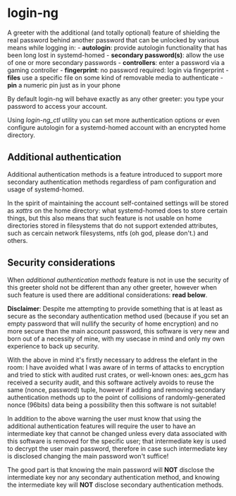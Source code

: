# login-ng
A greeter with the additional (and totally optional) feature of shielding the real password
behind another password that can be unlocked by various means while logging in:
    - __autologin__: provide autologin functionality that has been long lost in systemd-homed
    - __secondary password(s)__: allow the use of one or more secondary passwords
    - __controllers__: enter a password via a gaming controller
    - __fingerprint__: no password required: login via fingerprint
    - __files__ use a specific file on some kind of removable media to authenticate
    - __pin__ a numeric pin just as in your phone

By default login-ng will behave exactly as any other greeter: you type your password to access your account.

Using *login-ng_ctl* utility you can set more authentication options or even configure autologin for a systemd-homed
account with an encrypted home directory.

## Additional authentication
Additional authentication methods is a feature introduced to support more secondary authentication methods regardless
of pam configuration and usage of systemd-homed.

In the spirit of maintaining the account self-contained settings will be stored as *xattrs* on the home directory:
what systemd-homed does to store certain things, but this also means that such feature is not usable on home directories stored
in filesystems that do not support extended attributes, such as cercain network filesystems, ntfs (oh god, please don't.) and others.

## Security considerations
When *additional authentication methods* feature is not in use the security of this greeter shold not be different than any other greeter,
however when such feature is used there are additional considerations: __read below__.

__Disclaimer__: Despite me attempting to provide something that is at least as secure as the secondary authentication method used
(because if you set an empty password that will nullify the security of home encryption) and no more secure than the
main account password, this software is very new and born out of a necessity of mine, with my usecase in mind
and only my own experience to back up security.

With the above in mind it's firstly necessary to address the elefant in the room:
I have avoided what I was aware of in terms of attacks to encryption and tried to stick with audited rust crates, or well-known ones:
aes_gcm has received a security audit, and this software actively avoids to reuse the same (nonce, password) tuple, however if
adding and removing secondary authentication methods up to the point of collisions of randomly-generated nonce (96bits) data being a possibility
then this software is not suitable!

In addition to the above warning the user must know that using the additional authentication features will
require the user to have an intermediate key that cannot be changed unless every data associated with this software is removed for
the specific user; that intermediate key is used to decrypt the user main password, therefore in case such intermediate key is disclosed
changing the main password won't suffice!

The good part is that knowing the main password will __NOT__ disclose the intermediate key nor any secondary authentication method,
and knowing the intermediate key will __NOT__ disclose secondary authentication methods.
